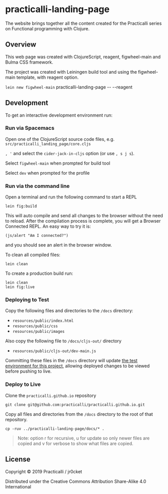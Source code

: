 # practicalli-landing-page

The website brings together all the content created for the Practicalli series on Functional programming with Clojure.

## Overview

This web page was created with ClojureScript, reagent, figwheel-main and Bulma CSS framework.

The project was created with Leiningen build tool and using the figwheel-main template, with reagent option.

`lein new figwheel-main` practicalli-landing-page -- --reagent

## Development

To get an interactive development environment run:

### Run via Spacemacs

Open one of the ClojureScript source code files, e.g. `src/practicalli_landing_page/core.cljs`

`, '` and select the `cider-jack-in-cljs` option (or use `, s j s`).

Select `figwheel-main` when prompted for build tool

Select `dev` when prompted for the profile


### Run via the command line

Open a terminal and run the following command to start a REPL

    lein fig:build

This will auto compile and send all changes to the browser without the
need to reload. After the compilation process is complete, you will
get a Browser Connected REPL. An easy way to try it is:

    (js/alert "Am I connected?")

and you should see an alert in the browser window.

To clean all compiled files:

    lein clean

To create a production build run:

    lein clean
    lein fig:live

### Deploying to Test

Copy the following files and directories to the `/docs` directory:

- `resources/public/index.html`
- `resources/public/css`
- `resources/public/images`

Also copy the following file to `/docs/cljs-out/` directory

- `resources/public/cljs-out/dev-main.js`

Committing these files in the `/docs` directory will update [the test environment for this project](https://practicalli.github.io/practicalli-landing-page/), allowing deployed changes to be viewed before pushing to live.


### Deploy to Live

Clone the `practicalli.github.io` repository

`git clone git@github.com:practicalli/practicalli.github.io.git`

Copy all files and directories from the `/docs` directory to the root of that repository.

`cp -ruv ../practicalli-landing-page/docs/* .`

> Note: option r for recursive, u for update so only newer files are copied and v for verbose to show what files are copied.

## License

Copyright © 2019 Practicalli / jr0cket

Distributed under the Creative Commons Attribution Share-Alike 4.0 International
